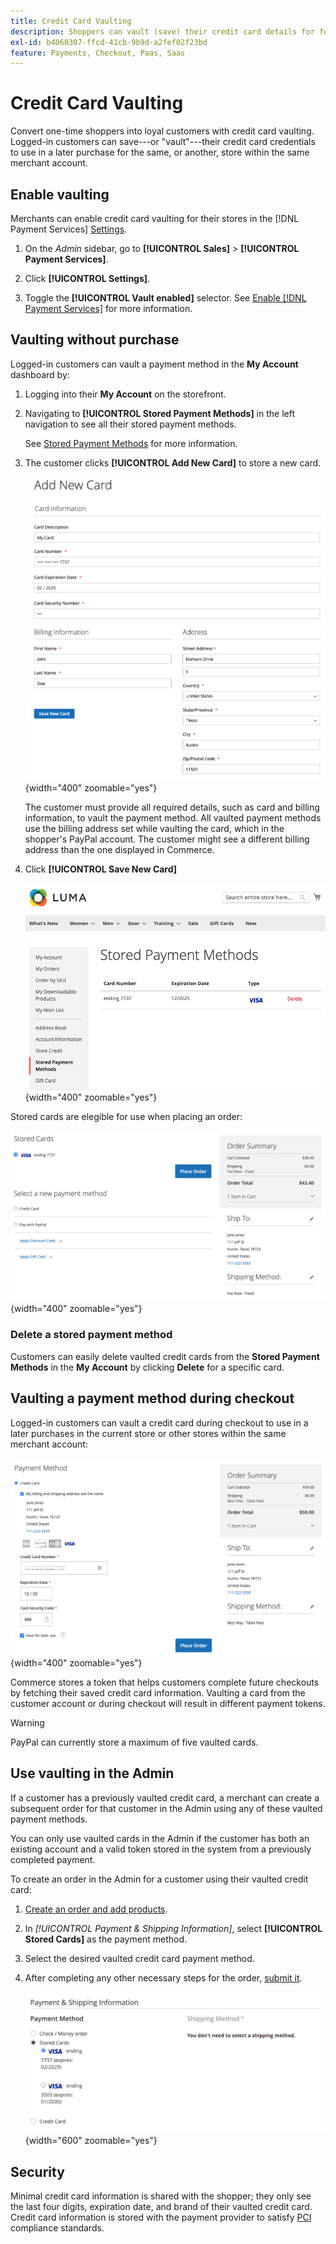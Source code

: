 ```yaml
---
title: Credit Card Vaulting
description: Shoppers can vault (save) their credit card details for future purchases.
exl-id: b4060307-ffcd-41cb-9b9d-a2fef02f23bd
feature: Payments, Checkout, Paas, Saas
---
```

# Credit Card Vaulting

Convert one-time shoppers into loyal customers with credit card vaulting. Logged-in customers can save---or "vault"---their credit card credentials to use in a later purchase for the same, or another, store within the same merchant account.

## Enable vaulting

Merchants can enable credit card vaulting for their stores in the [!DNL Payment Services] [Settings](settings.md#card-vaulting).

1. On the _Admin_ sidebar, go to **[!UICONTROL Sales]** > **[!UICONTROL Payment Services]**.

1. Click **[!UICONTROL Settings]**.

1. Toggle the **[!UICONTROL Vault enabled]** selector. See [Enable [!DNL Payment Services]](settings.md#enable-payment-services) for more information.

## Vaulting without purchase

Logged-in customers can vault a payment method in the **My Account** dashboard by:

1. Logging into their **My Account** on the storefront.

1. Navigating to **[!UICONTROL Stored Payment Methods]** in the left navigation to see all their stored payment methods.

   See [Stored Payment Methods](https://experienceleague.adobe.com/en/docs/commerce-admin/stores-sales/payments/stored-payment-methods) for more information.

1. The customer clicks **[!UICONTROL Add New Card]** to store a new card.

   ![Add New Card](assets/add-new-card.png){width="400" zoomable="yes"}

   The customer must provide all required details, such as card and billing information, to vault the payment method.
   All vaulted payment methods use the billing address set while vaulting the card, which in the shopper's PayPal account. The customer might see a different billing address than the one displayed in Commerce.

1. Click **[!UICONTROL Save New Card]**

   ![Stored Payment Methods in My Account](assets/stored-payment-methods.png){width="400" zoomable="yes"}

Stored cards are elegible for use when placing an order:

![Use stored credentials for future purchase](assets/use-stored-card.png){width="400" zoomable="yes"}

### Delete a stored payment method

Customers can easily delete vaulted credit cards from the **Stored Payment Methods** in the **My Account** by clicking **Delete** for a specific card.

## Vaulting a payment method during checkout

Logged-in customers can vault a credit card during checkout to use in a later purchases in the current store or other stores within the same merchant account:

![Vault their credit card for later use](assets/save-card-for-later.png){width="400" zoomable="yes"}

Commerce stores a token that helps customers complete future checkouts by fetching their saved credit card information. Vaulting a card from the customer account or during checkout will result in different payment tokens.

>[!WARNING]
>
> PayPal can currently store a maximum of five vaulted cards.

## Use vaulting in the Admin

If a customer has a previously vaulted credit card, a merchant can create a subsequent order for that customer in the Admin using any of these vaulted payment methods.

You can only use vaulted cards in the Admin if the customer has both an existing account and a valid token stored in the system from a previously completed payment.

To create an order in the Admin for a customer using their vaulted credit card:

1. [Create an order and add products](https://experienceleague.adobe.com/docs/commerce-admin/stores-sales/point-of-purchase/assist/customer-account-create-order.html).
1. In _[!UICONTROL Payment & Shipping Information]_, select **[!UICONTROL Stored Cards]** as the payment method.
1. Select the desired vaulted credit card payment method.
1. After completing any other necessary steps for the order, [submit it](https://experienceleague.adobe.com/docs/commerce-admin/stores-sales/point-of-purchase/assist/customer-account-create-order.html?lang=en#step-3%3A-submit-the-order).

   ![Use vaulted credit card in Admin for customer](assets/admin-vaultedcard.png){width="600" zoomable="yes"}

## Security

Minimal credit card information is shared with the shopper; they only see the last four digits, expiration date, and brand of their vaulted credit card. Credit card information is stored with the payment provider to satisfy [PCI](security.md#PCI-compliance) compliance standards.
